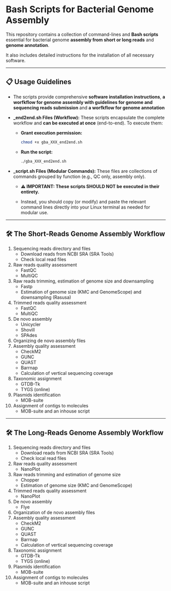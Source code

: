 # Bash Scripts for Bacterial Genome Assembly

This repository contains a collection of command-lines and **Bash scripts** essential for bacterial genome **assembly from short or long reads** and **genome annotation**.

It also includes detailed instructions for the installation of all necessary software.

---

## 📋 Usage Guidelines

* The scripts provide comprehensive **software installation instructions**, **a worfkflow for genome assembly with guidelines for genome and sequencing reads submission** and **a worfkflow for genome annotation**

* **_end2end.sh Files (Workflow):** These scripts encapsulate the complete workflow and **can be executed at once** (end-to-end). To execute them:
    
    * **Grant execution permission:**
        ```bash
        chmod +x gba_XXX_end2end.sh
        ```
    * **Run the script:**
        ```bash
        ./gba_XXX_end2end.sh
        ```

* **_script.sh Files (Modular Commands):** These files are collections of commands grouped by function (e.g., QC only, assembly only).

    * **⚠️ IMPORTANT: These scripts SHOULD NOT be executed in their entirety.**

    * Instead, you should copy (or modify) and paste the relevant command lines directly into your Linux terminal as needed for modular use.

---

## 🛠️ The Short-Reads Genome Assembly Workflow

1) Sequencing reads directory and files
    * Download reads from NCBI SRA (SRA Tools)
    * Check local read files
2) Raw reads quality assessment
    * FastQC
    * MultiQC
3) Raw reads trimming, estimation of genome size and downsampling
    * Fastp
    * Estimation of genome size (KMC and GenomeScope) and downsampling (Rasusa)
4) Trimmed reads quality assessment
    * FastQC
    * MultiQC
5) De novo assembly
    * Unicycler
    * Shovill
    * SPAdes
6) Organizing de novo assembly files
7) Assembly quality assessment
    * CheckM2
    * GUNC
    * QUAST
    * Barrnap
    * Calculation of vertical sequencing coverage
8) Taxonomic assignment
    * GTDB-Tk
    * TYGS (online)
9) Plasmids identification
    * MOB-suite 
10) Assignment of contigs to molecules
    * MOB-suite and an inhouse script

---

## 🛠️ The Long-Reads Genome Assembly Workflow

1) Sequencing reads directory and files
    * Download reads from NCBI SRA (SRA Tools)
    * Check local read files
2) Raw reads quality assessment
    * NanoPlot
3) Raw reads trimming and estimation of genome size
    * Chopper
    * Estimation of genome size (KMC and GenomeScope)
4) Trimmed reads quality assessment
    * NanoPlot
5) De novo assembly
    * Flye
6) Organization of de novo assembly files
7) Assembly quality assessment
    * CheckM2
    * GUNC
    * QUAST
    * Barrnap
    * Calculation of vertical sequencing coverage
8) Taxonomic assignment
    * GTDB-Tk
    * TYGS (online)
9) Plasmids identification
    * MOB-suite 
10) Assignment of contigs to molecules
    * MOB-suite and an inhouse script



